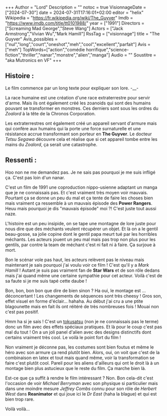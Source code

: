 +++
Author = "Lord"
Description = ""
notoc = true
VisionnageDate = ["2024-07-30"]
date = 2024-07-31T17:16:01+02:00
editor = "helix"
Wikipedia = "https://fr.wikipedia.org/wiki/The_Guyver"
Imdb = "https://www.imdb.com/title/tt0101988/"
year = ["1991"]
Directors = ["Screaming Mad George","Steve Wang"]
Actors = ["Jack Armstrong","Vivian Wu","Mark Hamill"]
RssTag = ["visionnage"]
title = "The Guyver"
Avis_possibles = ["nul","long","court","oneshot","meh","cool","excellent","parfait"]
Avis = ["meh"] 
TopWords=["action","comédie horrifique","science-fiction","thriller","nanar","monstre","alien","manga"]
Audio = ""
Soustitre = "aka Mutronics en VF"
+++
## Histoire : 
Le film commence par un long texte pour expliquer son lore. -__-

La race humaine est une création d'une race extraterrestre pour servir d'arme.
Mais ils ont également créé les zoanoids qui sont des humains pouvant se transformer en monstres.
Ces derniers sont sous les ordres du *Zoalord* à la tête de la Chronos Corporation.

Les extraterrestres ont également créé un appareil servant d'armure mais qui confère aux humains qui la porte une force surnaturelle et une résistance accrue transformant son porteur en **The Guyver**.
Le docteur *Tetsu Segawa* découvre cela et réalise que si cet appareil tombe entre les mains du *Zoalord*, ça serait une catastrophe.

## Ressenti :
Hoo non ne me demandez pas.
Je ne sais pas pourquoi je me suis infligé ça.
C'est pas loin d'un nanar.

C'est un film de 1991 une coproduction nippo-usienne adaptant un manga que je ne connaissais pas.
Et c'est vraiment très moyen voir mauvais.
Pourtant ça se donne un peu du mal et ça tente de faire les choses bien mais vraiment ça ressemble à un mauvais épisode des **Power Rangers**.
Heuu mais pourquoi je dis "mauvais épisode" moi ?!
C'est juste tout aussi naze.

L'histoire est un peu insipide, on se tape une montagne de lore juste pour nous dire que des méchants veulent récupérer un objet.
Et là on a le gentil beau-gosse, sa jolie copine dont le gentil papa meurt tué par les horribles méchants.
Les acteurs jouent un peu mal mais pas trop non plus pour les gentils, par contre la team de méchant c'est ni fait ni à faire.
Ça surjoue à mort.

Bon le scénar vole pas haut, les acteurs relèvent pas le niveau mais maintenant je sais pourquoi j'ai voulu voir ce film !
C'est qu'il y a *Mark Hamill* !
Autant je suis pas vraiment fan de **Star Wars** et de son rôle dedans mais j'ai quand même une certaine sympathie pour cet acteur.
Voilà c'est de sa faute si je me suis tapé cette daube !

Bon, bon, bon bon que dire de bien sinon ?
Ha oui, le montage est … déconcertant !
Les changements de séquences sont très cheesy !
Gros son, effet visuel en forme d'éclair… hahaha.
Au début j'ai cru a une ptite blagounette mais en fait ils ont réitéré de très nombreuses fois !
Mouai non c'est pas positif.

Hmm ha si je sais !
C'est un [tokusatsu](https://fr.wikipedia.org/wiki/Tokusatsu) (non je ne connaissais pas le terme) donc un film avec des effets spéciaux pratiques.
Et là pour le coup c'est pas mal du tout !
On a un joli panel d'alien avec des designs distinctifs dont certains vraiment très cool.
Le voilà le point fort du film !

Non vraiment je déconne pas, les costumes sont bien foutus et même le héro avec son armure ça rend plutôt bien.
Alors, oui, on voit que c'est de la combinaison en latex et tout mais quand même, voir la transformation se faire c'est plutôt cool.
Pareil pour les aliens d'ailleurs qui ont le droit là à un montage bien plus astucieux que le reste du film.
Ça marche bien là.

Est-ce que ça suffit à rendre le film intéressant ?
Non.
Bon cela-dit c'est l'occasion de voir *Michael Berryman* avec son physique si particulier mais dans une moindre mesure *Jeffrey Combs* connu pour son rôle de *Herbert West* dans **Reanimator** et qui joue ici le *Dr East* (haha la blague) et qui est bien trop rare.

Voilà voilà…

